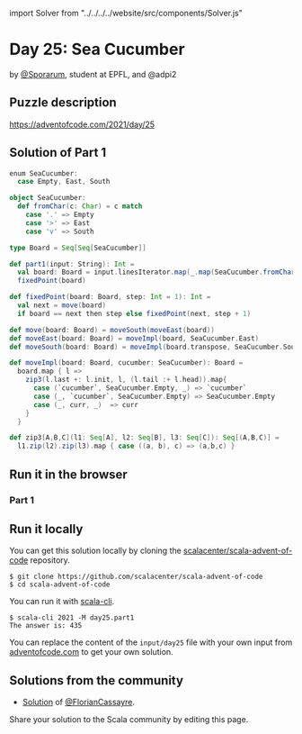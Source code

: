 import Solver from "../../../../website/src/components/Solver.js"

# Day 25: Sea Cucumber
by [@Sporarum](https://github.com/sporarum), student at EPFL, and @adpi2

## Puzzle description

https://adventofcode.com/2021/day/25

## Solution of Part 1

```scala
enum SeaCucumber:
  case Empty, East, South

object SeaCucumber:
  def fromChar(c: Char) = c match
    case '.' => Empty
    case '>' => East
    case 'v' => South

type Board = Seq[Seq[SeaCucumber]]

def part1(input: String): Int =
  val board: Board = input.linesIterator.map(_.map(SeaCucumber.fromChar(_))).toSeq
  fixedPoint(board)

def fixedPoint(board: Board, step: Int = 1): Int =
  val next = move(board)
  if board == next then step else fixedPoint(next, step + 1)

def move(board: Board) = moveSouth(moveEast(board))
def moveEast(board: Board) = moveImpl(board, SeaCucumber.East)
def moveSouth(board: Board) = moveImpl(board.transpose, SeaCucumber.South).transpose

def moveImpl(board: Board, cucumber: SeaCucumber): Board =
  board.map { l =>
    zip3(l.last +: l.init, l, (l.tail :+ l.head)).map{
      case (`cucumber`, SeaCucumber.Empty, _) => `cucumber`
      case (_, `cucumber`, SeaCucumber.Empty) => SeaCucumber.Empty
      case (_, curr, _)  => curr
    }
  }

def zip3[A,B,C](l1: Seq[A], l2: Seq[B], l3: Seq[C]): Seq[(A,B,C)] =
  l1.zip(l2).zip(l3).map { case ((a, b), c) => (a,b,c) }
```

## Run it in the browser

### Part 1

<Solver puzzle="day25-part1" year="2021"/>

## Run it locally

You can get this solution locally by cloning the [scalacenter/scala-advent-of-code](https://github.com/scalacenter/scala-advent-of-code) repository.
```
$ git clone https://github.com/scalacenter/scala-advent-of-code
$ cd scala-advent-of-code
```

You can run it with [scala-cli](https://scala-cli.virtuslab.org/).

```
$ scala-cli 2021 -M day25.part1
The answer is: 435
```

You can replace the content of the `input/day25` file with your own input from [adventofcode.com](https://adventofcode.com/2021/day/25) to get your own solution.

## Solutions from the community

- [Solution](https://github.com/FlorianCassayre/AdventOfCode-2021/blob/master/src/main/scala/adventofcode/solutions/Day25.scala) of [@FlorianCassayre](https://github.com/FlorianCassayre).

Share your solution to the Scala community by editing this page.
